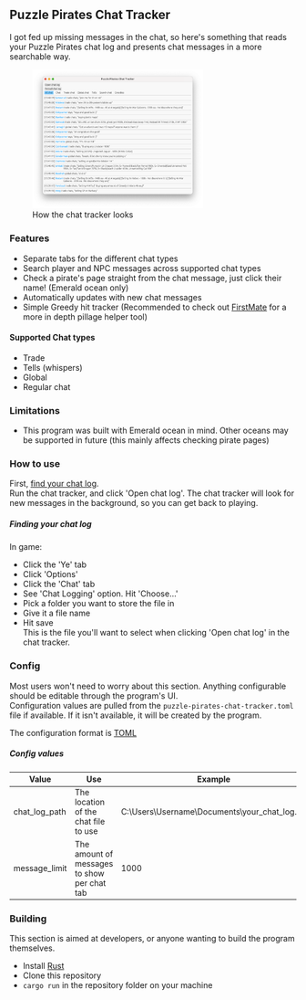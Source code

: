 ## Puzzle Pirates Chat Tracker
I got fed up missing messages in the chat, so here's something that reads your Puzzle Pirates chat log and presents chat messages in a more searchable way.

<figure>
  <img src="chat-log.png" alt="A view of a Puzzle Pirates chat log. Messages from players in different chat types can be seen." width="300" />
  <figcaption>How the chat tracker looks</figcaption>
</figure>  


### Features
- Separate tabs for the different chat types
- Search player and NPC messages across supported chat types
- Check a pirate's page straight from the chat message, just click their name! (Emerald ocean only)
- Automatically updates with new chat messages
- Simple Greedy hit tracker (Recommended to check out [FirstMate](https://github.com/captain-dread/pillage-helper-web) for a more in depth pillage helper tool)

#### Supported Chat types
- Trade
- Tells (whispers)
- Global
- Regular chat

### Limitations
- This program was built with Emerald ocean in mind. Other oceans may be supported in future (this mainly affects checking pirate pages)


### How to use
First, [find your chat log](#Finding-your-chat-log).  
Run the chat tracker, and click 'Open chat log'. 
The chat tracker will look for new messages in the background, so you can get back to playing.

##### Finding your chat log
In game:  

- Click the 'Ye' tab
- Click 'Options'
- Click the 'Chat' tab
- See 'Chat Logging' option. Hit 'Choose...'
- Pick a folder you want to store the file in
- Give it a file name
- Hit save  
This is the file you'll want to select when clicking 'Open chat log' in the chat tracker.

### Config
Most users won't need to worry about this section. Anything configurable should be editable through the program's UI.  
Configuration values are pulled from the `puzzle-pirates-chat-tracker.toml` file if available. If it isn't available, it will be created by the program.

The configuration format is [TOML](https://toml.io/en/)

##### Config values
| Value | Use | Example |
|-------|-----|----------
| chat_log_path | The location of the chat file to use | C:\Users\Username\Documents\your_chat_log.txt
| message_limit | The amount of messages to show per chat tab | 1000


### Building
This section is aimed at developers, or anyone wanting to build the program themselves.

- Install [Rust](https://www.rust-lang.org/learn/get-started)
- Clone this repository
- `cargo run` in the repository folder on your machine
